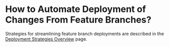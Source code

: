 # How to Automate Deployment of Changes From Feature Branches?

<head>
  <link rel="canonical" href="https://docs.kuberocketci.io/faq/how-to/developer/automate-feature-branch-deployments/" />
</head>

Strategies for streamlining feature branch deployments are described in the [Deployment Strategies Overview](/docs/operator-guide/cd/auto-stable-trigger-type) page.
